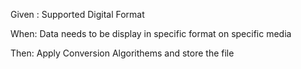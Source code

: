 Given : Supported Digital Format

When: Data needs to be display in specific format on specific media

Then: Apply Conversion Algorithems and store the file
